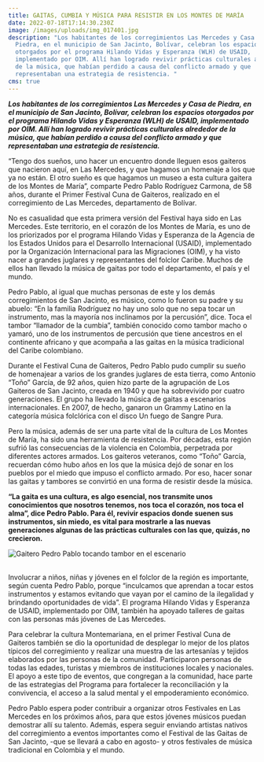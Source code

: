 ```yaml
---
title: GAITAS, CUMBIA Y MÚSICA PARA RESISTIR EN LOS MONTES DE MARÍA
date: 2022-07-18T17:14:30.230Z
image: /images/uploads/img_017401.jpg
description: "Los habitantes de los corregimientos Las Mercedes y Casa de
  Piedra, en el municipio de San Jacinto, Bolívar, celebran los espacios
  otorgados por el programa Hilando Vidas y Esperanza (WLH) de USAID,
  implementado por OIM. Allí han logrado revivir prácticas culturales alrededor
  de la música, que habían perdido a causa del conflicto armado y que
  representaban una estrategia de resistencia. "
cms: true
---
```

***Los habitantes de los corregimientos Las Mercedes y Casa de Piedra, en el municipio de San Jacinto, Bolívar, celebran los espacios otorgados por el programa Hilando Vidas y Esperanza (WLH) de USAID, implementado por OIM. Allí han logrado revivir prácticas culturales alrededor de la música, que habían perdido a causa del conflicto armado y que representaban una estrategia de resistencia.*** 

“Tengo dos sueños, uno hacer un encuentro donde lleguen esos gaiteros que nacieron aquí, en Las Mercedes, y que hagamos un homenaje a los que ya no están. El otro sueño es que hagamos un museo a esta cultura gaitera de los Montes de María”, comparte Pedro Pablo Rodríguez Carmona, de 58 años, durante el Primer Festival Cuna de Gaiteros, realizado en el corregimiento de Las Mercedes, departamento de Bolívar.

No es casualidad que esta primera versión del Festival haya sido en Las Mercedes. Este territorio, en el corazón de los Montes de María, es uno de los priorizados por el programa Hilando Vidas y Esperanza de la Agencia de los Estados Unidos para el Desarrollo Internacional (USAID), implementado por la Organización Internacional para las Migraciones (OIM), y ha visto nacer a grandes juglares y representantes del folclor Caribe. Muchos de ellos han llevado la música de gaitas por todo el departamento, el país y el mundo.

Pedro Pablo, al igual que muchas personas de este y los demás corregimientos de San Jacinto, es músico, como lo fueron su padre y su abuelo: “En la familia Rodríguez no hay uno solo que no sepa tocar un instrumento, mas la mayoría nos inclinamos por la percusión”, dice. Toca el tambor “llamador de la cumbia”, también conocido como tambor macho o yamaró, uno de los instrumentos de percusión que tiene ancestros en el continente africano y que acompaña a las gaitas en la música tradicional del Caribe colombiano. 

Durante el Festival Cuna de Gaiteros, Pedro Pablo pudo cumplir su sueño de homenajear a varios de los grandes juglares de esta tierra, como Antonio “Toño” García, de 92 años, quien hizo parte de la agrupación de Los Gaiteros de San Jacinto, creada en 1940 y que ha sobrevivido por cuatro generaciones. El grupo ha llevado la música de gaitas a escenarios internacionales. En 2007, de hecho, ganaron un Grammy Latino en la categoría música folclórica con el disco Un fuego de Sangre Pura.

Pero la música, además de ser una parte vital de la cultura de Los Montes de María, ha sido una herramienta de resistencia. Por décadas, esta región sufrió las consecuencias de la violencia en Colombia, perpetrada por diferentes actores armados. Los gaiteros veteranos, como “Toño” García, recuerdan cómo hubo años en los que la música dejó de sonar en los pueblos por el miedo que impuso el conflicto armado. Por eso, hacer sonar las gaitas y tambores se convirtió en una forma de resistir desde la música.

**“La gaita es una cultura, es algo esencial, nos transmite unos conocimientos que nosotros tenemos, nos toca el corazón, nos toca el alma”, dice Pedro Pablo. Para él, revivir espacios donde suenen sus instrumentos, sin miedo, es vital para mostrarle a las nuevas generaciones algunas de las prácticas culturales con las que, quizás, no crecieron.**

![Gaitero Pedro Pablo tocando tambor en el escenario](https://colombia.iom.int/sites/g/files/tmzbdl1011/files/styles/max_1300x1300/public/stories/img_017401banner2.png?itok=pNSccBCI "Gaitero Pedro Pablo tocando tambor en el escenario")

\
Involucrar a niños, niñas y jóvenes en el folclor de la región es importante, según cuenta Pedro Pablo, porque “inculcamos que aprendan a tocar estos instrumentos y estamos evitando que vayan por el camino de la ilegalidad y brindando oportunidades de vida”. El programa Hilando Vidas y Esperanza de USAID, implementado por OIM, también ha apoyado talleres de gaitas con las personas más jóvenes de Las Mercedes.

Para celebrar la cultura Montemariana, en el primer Festival Cuna de Gaiteros también se dio la oportunidad de desplegar lo mejor de los platos típicos del corregimiento y realizar una muestra de las artesanías y tejidos elaborados por las personas de la comunidad. Participaron personas de todas las edades, turistas y miembros de instituciones locales y nacionales. El apoyo a este tipo de eventos, que congregan a la comunidad, hace parte de las estrategias del Programa para fortalecer la reconciliación y la convivencia, el acceso a la salud mental y el empoderamiento económico. 

Pedro Pablo espera poder contribuir a organizar otros Festivales en Las Mercedes en los próximos años, para que estos jóvenes músicos puedan demostrar allí su talento. Además, espera seguir enviando artistas nativos del corregimiento a eventos importantes como el Festival de las Gaitas de San Jacinto, -que se llevará a cabo en agosto- y otros festivales de música tradicional en Colombia y el mundo.